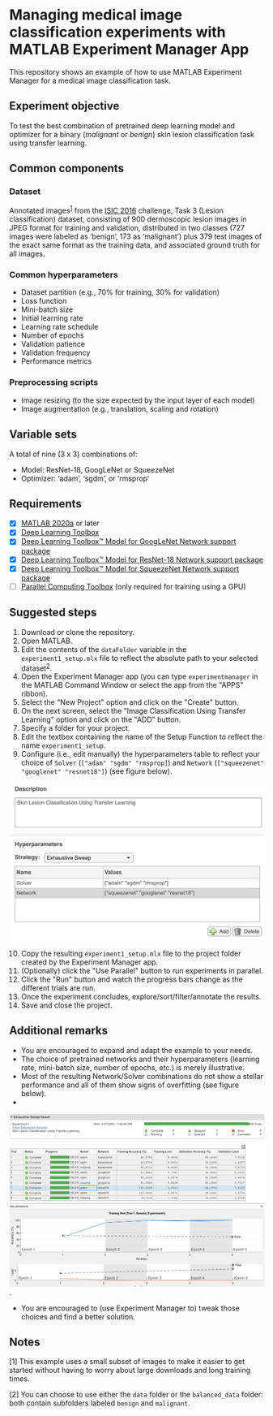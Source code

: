 # Managing medical image classification experiments with MATLAB Experiment Manager App
This repository shows an example of how to use MATLAB Experiment Manager for a medical image classification task.

## Experiment objective
To test the best combination of pretrained deep learning model and optimizer for a binary (*malignant* or *benign*) skin lesion classification task using transfer learning.

## Common components
### Dataset
Annotated images<sup>[1](#myfootnote1)</sup> from the [ISIC 2016](https://challenge.isic-archive.com/data) challenge, Task 3 (Lesion classification) dataset, consisting of 900 dermoscopic lesion images in JPEG format for training and validation, distributed in two classes (727 images were labeled as ‘benign’, 173 as ‘malignant’) plus 379 test images of the exact same format as the training data, and associated ground truth for all images.

### Common hyperparameters
- Dataset partition (e.g., 70% for training, 30% for validation)
- Loss function
- Mini-batch size
- Initial learning rate
- Learning rate schedule
- Number of epochs
- Validation patience
- Validation frequency
- Performance metrics
  
### Preprocessing scripts
- Image resizing (to the size expected by the input layer of each model)
- Image augmentation (e.g., translation, scaling and rotation)

## Variable sets
A total of nine (3 x 3) combinations of:
- Model: ResNet-18, GoogLeNet or SqueezeNet
- Optimizer: ‘adam’, ‘sgdm’, or ‘rmsprop’

## Requirements
- [X]  [MATLAB 2020a](https://www.mathworks.com/products/matlab.html) or later
- [X]  [Deep Learning Toolbox](https://www.mathworks.com/products/deep-learning.html)
- [X]  [Deep Learning Toolbox™ Model for GoogLeNet Network support package](https://www.mathworks.com/help/deeplearning/ref/googlenet.html) 
- [X]  [Deep Learning Toolbox™ Model for ResNet-18 Network support package](https://www.mathworks.com/help/deeplearning/ref/resnet18.html) 
- [X]  [Deep Learning Toolbox™ Model for SqueezeNet Network support package](https://www.mathworks.com/help/deeplearning/ref/squeezenet.html) 
- [ ]  [Parallel Computing Toolbox](https://www.mathworks.com/products/parallel-computing.html) (only required for training using a GPU)
## Suggested steps
1. Download or clone the repository.
2. Open MATLAB.
3. Edit the contents of the `dataFolder` variable in the `experiment1_setup.mlx` file to reflect the absolute path to your selected dataset<sup>[2](#myfootnote2)</sup>. 
4. Open the Experiment Manager app (you can type `experimentmanager` in the MATLAB Command Window or select the app from the "APPS" ribbon).
5. Select the "New Project" option and click on the "Create" button.
6. On the next screen, select the "Image Classification Using Transfer Learning" option and click on the "ADD" button.
7. Specify a folder for your project.
8. Edit the textbox containing the name of the Setup Function to reflect the name `experiment1_setup`.
9.  Configure (i.e., edit manually) the hyperparameters table to reflect your choice of `Solver` (`["adam" "sgdm" "rmsprop]`) and `Network` (`["squeezenet" "googlenet" "resnet18"]`) (see figure below). 

![](figures/EM1_edited.png)

10. Copy the resulting `experiment1_setup.mlx` file to the project folder created by the Experiment Manager app.
11. (Optionally) click the "Use Parallel" button to run experiments in parallel.
12. Click the "Run" button and watch the progress bars change as the different trials are run.
13. Once the experiment concludes, explore/sort/filter/annotate the results. 
14. Save and close the project.
## Additional remarks

- You are encouraged to expand and adapt the example to your needs.
- The choice of pretrained networks and their hyperparameters (learning rate, mini-batch size, number of epochs, etc.) is merely illustrative. 
- Most of the resulting Network/Solver combinations do not show a stellar performance and all of them show signs of overfitting (see figure below). 
- 
![](figures/EM2_edited.png). 

- You are encouraged to (use Experiment Manager to) tweak those choices and find a better solution.
## Notes
<a name="myfootnote1">[1]</a> This example uses a small subset of images to make it easier to get started without having to worry about large downloads and long training times.   

<a name="myfootnote2">[2]</a> You can choose to use either the `data` folder or the `balanced_data` folder: both contain subfolders labeled `benign` and `malignant`.